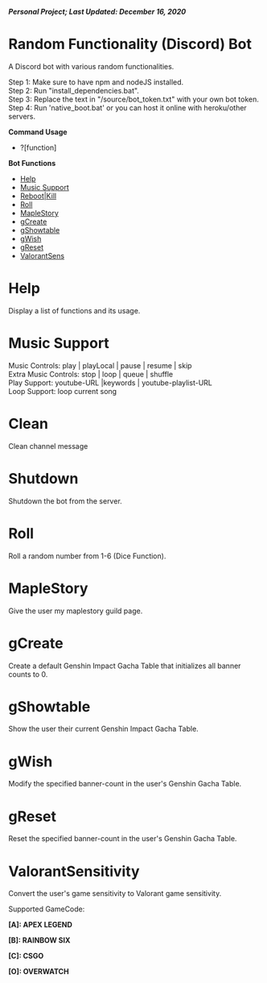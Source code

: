 ***Personal Project; Last Updated: December 16, 2020***
# Random Functionality (Discord) Bot #
A Discord bot with various random functionalities.

Step 1: Make sure to have npm and nodeJS installed.</br>
Step 2: Run "install_dependencies.bat".</br>
Step 3: Replace the text in "/source/bot_token.txt" with your own bot token.</br>
Step 4: Run 'native_boot.bat' or you can host it online with heroku/other servers.</br>

**Command Usage**
- \?\[function\]

**Bot Functions**
- [Help](#Help)
- [Music Support](#Music-Support)
- [Reboot|Kill](#rebootkill)
- [Roll](#Roll)
- [MapleStory](#MapleStory)
- [gCreate](#gCreate)
- [gShowtable](#gShowtable)
- [gWish](#gWish)
- [gReset](#gReset)
- [ValorantSens](#ValorantSensitivity)

# Help #
Display a list of functions and its usage.

# Music Support #
Music Controls: play | playLocal | pause | resume | skip<br>
Extra Music Controls: stop | loop | queue | shuffle<br>
Play Support: youtube-URL |keywords | youtube-playlist-URL<br>
Loop Support: loop current song<br>

# Clean #
Clean channel message

# Shutdown #
Shutdown the bot from the server.

# Roll #
Roll a random number from 1-6 (Dice Function).

# MapleStory #
Give the user my maplestory guild page.

# gCreate #
Create a default Genshin Impact Gacha Table that initializes all banner counts to 0.

# gShowtable #
Show the user their current Genshin Impact Gacha Table.

# gWish #
Modify the specified banner-count in the user's Genshin Gacha Table.

# gReset #
Reset the specified banner-count in the user's Genshin Gacha Table.

# ValorantSensitivity #
Convert the user's game sensitivity to Valorant game sensitivity.

Supported GameCode:

**\[A\]: APEX LEGEND**

**\[B\]: RAINBOW SIX**

**\[C\]: CSGO**

**\[O\]: OVERWATCH**
